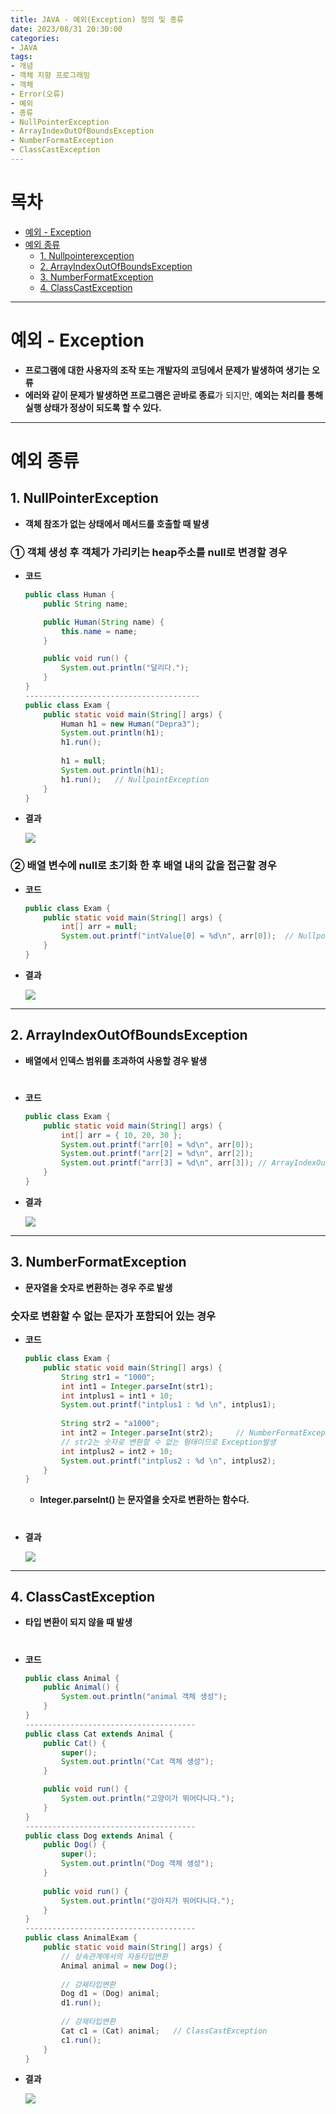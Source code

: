 ```yaml
---
title: JAVA - 예외(Exception) 정의 및 종류
date: 2023/08/31 20:30:00
categories:
- JAVA
tags:
- 개념
- 객체 지향 프로그래밍
- 객체
- Error(오류)
- 예외
- 종류
- NullPointerException
- ArrayIndexOutOfBoundsException
- NumberFormatException
- ClassCastException
---
```


# 목차
- [예외 - Exception](#예외---exception)
- [예외 종류](#예외-종류)
	- [1. Nullpointerexception](#1-NullPointerException)
	- [2. ArrayIndexOutOfBoundsException](#2-ArrayIndexOutOfBoundsException)
	- [3. NumberFormatException](#3-NumberFormatException)
	- [4. ClassCastException](#4-ClassCastException)
	
---	
# **예외 - Exception**

- **프로그램에 대한 사용자의 조작 또는 개발자의 코딩에서 문제가 발생하여 생기는 오류**
- **에러와 같이 문제가 발생하면 프로그램은 곧바로 종료**가 되지만, **예외는 처리를 통해 실행 상태가 정상이 되도록 할 수 있다.**
---
# **예외 종류**

## **1. NullPointerException**

- **객체 참조가 없는 상태에서 메서드를 호출할 때 발생**

### ① 객체 생성 후 객체가 가리키는 heap주소를 null로 변경할 경우

- **코드**
    
    ```java
    public class Human {
    	public String name;
    
    	public Human(String name) {
    		this.name = name;
    	}
    
    	public void run() {
    		System.out.println("달리다.");
    	}
    }
    ---------------------------------------
    public class Exam {
    	public static void main(String[] args) {
    		Human h1 = new Human("Depra3");
    		System.out.println(h1);
    		h1.run();
    		
    		h1 = null;
    		System.out.println(h1);
    		h1.run();	// NullpointException
    	}
    }
    ```
    
- **결과**
    
    ![](/Images/2023/08/JAVA-예외(Exception)_정의_및_종류/Untitled.png)
    

### ② 배열 변수에 null로 초기화 한 후 배열 내의 값을 접근할 경우

- **코드**
    
    ```java
    public class Exam {
    	public static void main(String[] args) {
    		int[] arr = null;
    		System.out.printf("intValue[0] = %d\n", arr[0]);  // NullpointException
    	}
    }
    ```
    
- **결과**
    
    ![](/Images/2023/08/JAVA-예외(Exception)_정의_및_종류/Untitled%201.png)
    
---
## **2. ArrayIndexOutOfBoundsException**

- **배열에서 인덱스 범위를 초과하여 사용할 경우 발생**
#
- **코드**
    
    ```java
    public class Exam {
    	public static void main(String[] args) {
    		int[] arr = { 10, 20, 30 };
    		System.out.printf("arr[0] = %d\n", arr[0]);
    		System.out.printf("arr[2] = %d\n", arr[2]);
    		System.out.printf("arr[3] = %d\n", arr[3]); // ArrayIndexOutOfBoundsException
    	}
    }
    ```
    
- **결과**
    
    ![](/Images/2023/08/JAVA-예외(Exception)_정의_및_종류/Untitled%202.png)
    
---
## **3. NumberFormatException**

- **문자열을 숫자로 변환하는 경우 주로 발생**

### 숫자로 변환할 수 없는 문자가 포함되어 있는 경우

- **코드**
    
    ```java
    public class Exam {
    	public static void main(String[] args) {
    		String str1 = "1000";
    		int int1 = Integer.parseInt(str1);
    		int intplus1 = int1 + 10;
    		System.out.printf("intplus1 : %d \n", intplus1);
    		
    		String str2 = "a1000";
    		int int2 = Integer.parseInt(str2);     // NumberFormatException
    		// str2는 숫자로 변환할 수 없는 형태이므로 Exception발생
    		int intplus2 = int2 + 10;
    		System.out.printf("intplus2 : %d \n", intplus2);
    	}
    }
    ```
    
    - **Integer.parseInt() 는 문자열을 숫자로 변환하는 함수다.**
#    
- **결과**
    
    ![](/Images/2023/08/JAVA-예외(Exception)_정의_및_종류/Untitled%203.png)
    
---
## **4. ClassCastException**

- **타입 변환이 되지 않을 때 발생**
#
- **코드**
    
    ```java
    public class Animal {
    	public Animal() {
    		System.out.println("animal 객체 생성");
    	}
    }
    --------------------------------------
    public class Cat extends Animal {
    	public Cat() {
    		super();
    		System.out.println("Cat 객체 생성");
    	}
    
    	public void run() {
    		System.out.println("고양이가 뛰어다니다.");
    	}
    }
    --------------------------------------
    public class Dog extends Animal {
    	public Dog() {
    		super();
    		System.out.println("Dog 객체 생성");
    	}
    	
    	public void run() {
    		System.out.println("강아지가 뛰어다니다.");
    	}
    }
    --------------------------------------
    public class AnimalExam {
    	public static void main(String[] args) {
    		// 상속관계에서의 자동타입변환
    		Animal animal = new Dog();
    		
    		// 강제타입변환
    		Dog d1 = (Dog) animal;
    		d1.run();
    		
    		// 강제타입변환
    		Cat c1 = (Cat) animal;   // ClassCastException
    		c1.run();
    	}
    }
    ```
    
- **결과**
    
    ![](/Images/2023/08/JAVA-예외(Exception)_정의_및_종류/Untitled%204.png)